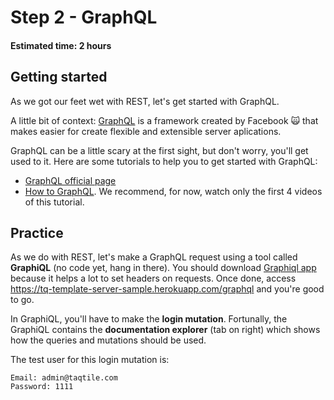 # Step 2 - GraphQL
#### Estimated time: 2 hours

## Getting started
As we got our feet wet with REST, let's get started with GraphQL.

A little bit of context: [GraphQL](https://graphql.org/) is a framework created by Facebook 🙀 that makes easier for create flexible and extensible server aplications. 

GraphQL can be a little scary at the first sight, but don't worry, you'll get used to it. Here are some tutorials to help you to get started with GraphQL:
- [GraphQL official page](https://graphql.org/learn)
- [How to GraphQL](https://www.howtographql.com/). We recommend, for now, watch only the first 4 videos of this tutorial.

## Practice
As we do with REST, let's make a GraphQL request using a tool called **GraphiQL** (no code yet, hang in there). You should download [Graphiql app](https://electronjs.org/apps/graphiql) because it helps a lot to set headers on requests. Once done, access https://tq-template-server-sample.herokuapp.com/graphql and you're good to go.

In GraphiQL, you'll have to make the **login mutation**. Fortunally, the GraphiQL contains the **documentation explorer** (tab on right) which shows how the queries and mutations should be used. 

The test user for this login mutation is:

```
Email: admin@taqtile.com
Password: 1111
```
